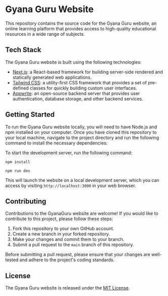 # Gyana Guru Website

This repository contains the source code for the Gyana Guru website, an online learning platform that provides access to high-quality educational resources in a wide range of subjects.

## Tech Stack

The Gyana Guru website is built using the following technologies:

- [Next.js](https://nextjs.org/): a React-based framework for building server-side rendered and statically generated web applications.
- [Tailwind CSS](https://tailwindcss.com/): a utility-first CSS framework that provides a set of pre-defined classes for quickly building custom user interfaces.
- [Appwrite](https://appwrite.io/): an open-source backend server that provides user authentication, database storage, and other backend services.

## Getting Started

To run the Gyana Guru website locally, you will need to have Node.js and npm installed on your computer. Once you have cloned this repository to your local machine, navigate to the project directory and run the following command to install the necessary dependencies:


To start the development server, run the following command:
```
npm install
```
```
npm run dev
```

This will launch the website on a local development server, which you can access by visiting `http://localhost:3000` in your web browser.

## Contributing

Contributions to the GyanaGuru website are welcome! If you would like to contribute to this project, please follow these steps:

1. Fork this repository to your own GitHub account.
2. Create a new branch in your forked repository.
3. Make your changes and commit them to your branch.
4. Submit a pull request to the `main` branch of this repository.

Before submitting a pull request, please ensure that your changes are well-tested and adhere to the project's coding standards.

## License

The Gyana Guru website is released under the [MIT License](https://github.com/PiyushKalyanpy/GyanaGuru/blob/main/LICENSE).


